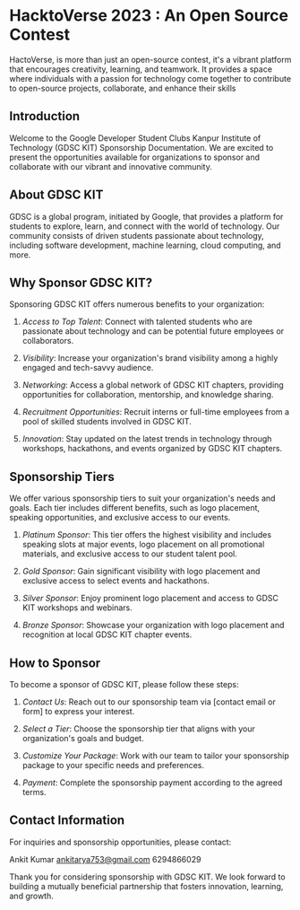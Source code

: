 # HacktoVerse 2023 : An Open Source Contest
HactoVerse, is more than just an open-source contest, it's a vibrant platform that encourages creativity, learning, and teamwork. It provides a space where individuals with a passion for technology come together to contribute to open-source projects, collaborate, and enhance their skills


## Introduction

Welcome to the Google Developer Student Clubs Kanpur Institute of Technology (GDSC KIT) Sponsorship Documentation. We are excited to present the opportunities available for organizations to sponsor and collaborate with our vibrant and innovative community.

## About GDSC KIT

GDSC is a global program, initiated by Google, that provides a platform for students to explore, learn, and connect with the world of technology. Our community consists of driven students passionate about technology, including software development, machine learning, cloud computing, and more.

## Why Sponsor GDSC KIT?

Sponsoring GDSC KIT offers numerous benefits to your organization:

1. *Access to Top Talent*: Connect with talented students who are passionate about technology and can be potential future employees or collaborators.

2. *Visibility*: Increase your organization's brand visibility among a highly engaged and tech-savvy audience.

3. *Networking*: Access a global network of GDSC KIT chapters, providing opportunities for collaboration, mentorship, and knowledge sharing.

4. *Recruitment Opportunities*: Recruit interns or full-time employees from a pool of skilled students involved in GDSC KIT.

5. *Innovation*: Stay updated on the latest trends in technology through workshops, hackathons, and events organized by GDSC KIT chapters.

## Sponsorship Tiers

We offer various sponsorship tiers to suit your organization's needs and goals. Each tier includes different benefits, such as logo placement, speaking opportunities, and exclusive access to our events.

1. *Platinum Sponsor*: This tier offers the highest visibility and includes speaking slots at major events, logo placement on all promotional materials, and exclusive access to our student talent pool.

2. *Gold Sponsor*: Gain significant visibility with logo placement and exclusive access to select events and hackathons.

3. *Silver Sponsor*: Enjoy prominent logo placement and access to GDSC KIT workshops and webinars.

4. *Bronze Sponsor*: Showcase your organization with logo placement and recognition at local GDSC KIT chapter events.

## How to Sponsor

To become a sponsor of GDSC KIT, please follow these steps:

1. *Contact Us*: Reach out to our sponsorship team via [contact email or form] to express your interest.

2. *Select a Tier*: Choose the sponsorship tier that aligns with your organization's goals and budget.

3. *Customize Your Package*: Work with our team to tailor your sponsorship package to your specific needs and preferences.

4. *Payment*: Complete the sponsorship payment according to the agreed terms.

## Contact Information

For inquiries and sponsorship opportunities, please contact:

Ankit Kumar 
ankitarya753@gmail.com
6294866029

Thank you for considering sponsorship with GDSC KIT. We look forward to building a mutually beneficial partnership that fosters innovation, learning, and growth.
